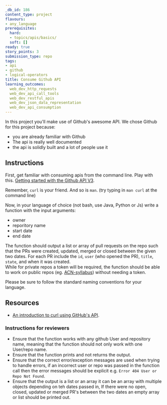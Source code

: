 ```yaml
---
_db_id: 186
content_type: project
flavours:
- any_language
prerequisites:
  hard:
  - topics/apis/basics/
  soft: []
ready: true
story_points: 3
submission_type: repo
tags:
- api
- github
- logical-operators
title: Consume Github API
learning_outcomes:
  web_dev_http_requests
  web_dev_api_call_tools
  web_dev_restful_apis
  web_dev_json_data_representation
  web_dev_api_consumption
---
```


In this project you'll make use of Github's awesome API. We chose Github for this project because:

- you are already familiar with Github
- The api is really well documented
- the api is solidly built and a lot of people use it

## Instructions

First, get familiar with consuming apis from the command line. Play with this. [Getting started with the Github API V3](https://developer.github.com/v3/guides/getting-started/).

Remember, `curl` is your friend. And so is `man`. (try typing in `man curl` at the command line)

Now, in your language of choice (not bash, use Java, Python or Js) write a function with the input arguments:
- owner
- reporitory name
- start date
- end date

The function should output a list or array of pull requests on the repo such that the PRs were created, updated, merged or closed between the given two dates.
For each PR include the `id`, `user` (who opened the PR), `title`, `state`, and when it was created.  
While for private repos a token will be required, the function should be able to work on public repos (eg. [ACN-syllabus](https://github.com/Umuzi-org/ACN-syllabus)) without needing a token.

Please be sure to follow the standard naming conventions for your language.

## Resources

- [An introduction to curl using GitHub's API](https://gist.github.com/tazjel/8735770).

### Instructions for reviewers
- Ensure that the function works with any github User and repository name, meaning that the function should not only work with one User/repo name. 
- Ensure that the function prints and not returns the output.
- Ensure that the correct error/exception messages are used when trying to handle errors, if an incorrect user or repo was passed in the function call then the error messages should be explicit e.g. `Error 404 User or Repo Not Found`.
- Ensure that the output is a list or an array it can be an array with multiple objects depending on teh dates passed in, If there were no open, closed, updated or merged PR's between the two dates an empty array or list should be printed out.